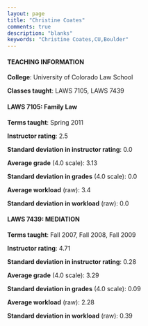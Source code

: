 ```yaml
---
layout: page
title: "Christine Coates" 
comments: true
description: "blanks"
keywords: "Christine Coates,CU,Boulder"
---
```

<head>
<script src="https://ajax.googleapis.com/ajax/libs/jquery/2.1.3/jquery.min.js"></script>
<script src="https://dl.dropboxusercontent.com/s/pc42nxpaw1ea4o9/highcharts.js?dl=0"></script>
<!-- <script src="../assets/js/highcharts.js"></script> -->
<style type="text/css">@font-face {
	font-family: "Bebas Neue";
	src: url(https://www.filehosting.org/file/details/544349/BebasNeue Regular.otf) format("opentype");
	}
	h1.Bebas { 
		font-family: "Bebas Neue", Verdana, Tahoma;
	}
</style>
</head>
	   
#### TEACHING INFORMATION

**College**: University of Colorado Law School

**Classes taught**: LAWS 7105, LAWS 7439

#### LAWS 7105: Family Law

**Terms taught**: Spring 2011

**Instructor rating**: 2.5

**Standard deviation in instructor rating**: 0.0

**Average grade** (4.0 scale): 3.13

**Standard deviation in grades** (4.0 scale): 0.0

**Average workload** (raw): 3.4

**Standard deviation in workload** (raw): 0.0

#### LAWS 7439: MEDIATION

**Terms taught**: Fall 2007, Fall 2008, Fall 2009

**Instructor rating**: 4.71

**Standard deviation in instructor rating**: 0.28

**Average grade** (4.0 scale): 3.29

**Standard deviation in grades** (4.0 scale): 0.09

**Average workload** (raw): 2.28

**Standard deviation in workload** (raw): 0.39

